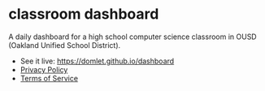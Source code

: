 # classroom dashboard

A daily dashboard for a high school computer science classroom in OUSD (Oakland Unified School District).

- See it live: https://domlet.github.io/dashboard
- [Privacy Policy](https://github.com/domlet/dashboard/blob/main/privacy-policy.html)
- [Terms of Service](https://github.com/domlet/dashboard/blob/main/terms-of-service.md)
